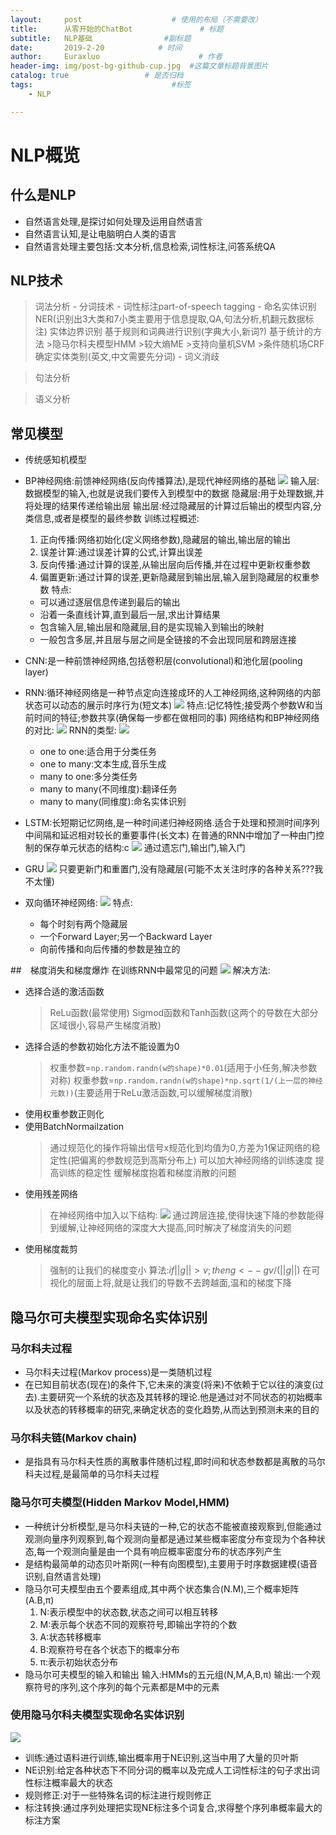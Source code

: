 ```yaml
---
layout:     post                    # 使用的布局（不需要改）
title:      从零开始的ChatBot               # 标题 
subtitle:   NLP基础                #副标题
date:       2019-2-20            # 时间
author:     Euraxluo                      # 作者
header-img: img/post-bg-github-cup.jpg  #这篇文章标题背景图片
catalog: true                 # 是否归档
tags:                               #标签
    - NLP

---
```

# NLP概览
## 什么是NLP
- 自然语言处理,是探讨如何处理及运用自然语言
- 自然语言认知,是让电脑明白人类的语言
- 自然语言处理主要包括:文本分析,信息检索,词性标注,问答系统QA

## NLP技术
>词法分析
	- 分词技术
	- 词性标注part-of-speech tagging
	- 命名实体识别NER(识别出3大类和7小类主要用于信息提取,QA,句法分析,机翻元数据标注)
		实体边界识别
		基于规则和词典进行识别(字典大小,新词?)
		基于统计的方法
		>隐马尔科夫模型HMM
		>较大熵ME
		>支持向量机SVM
		>条件随机场CRF
		确定实体类别(英文,中文需要先分词)
	- 词义消歧

>句法分析

> 语义分析

## 常见模型
- 传统感知机模型

- BP神经网络:前馈神经网络(反向传播算法),是现代神经网络的基础
  ![](/image/bp.png)
  输入层:数据模型的输入,也就是说我们要传入到模型中的数据
  隐藏层:用于处理数据,并将处理的结果传递给输出层
  输出层:经过隐藏层的计算过后输出的模型内容,分类信息,或者是模型的最终参数
  训练过程概述:

  1. 正向传播:网络初始化(定义网络参数),隐藏层的输出,输出层的输出
  2. 误差计算:通过误差计算的公式,计算出误差
  3. 反向传播:通过计算的误差,从输出层向后传播,并在过程中更新权重参数 
  4. 偏置更新:通过计算的误差,更新隐藏层到输出层,输入层到隐藏层的权重参数 
  特点:
  - 可以通过逐层信息传递到最后的输出
  - 沿着一条直线计算,直到最后一层,求出计算结果
  - 包含输入层,输出层和隐藏层,目的是实现输入到输出的映射
  - 一般包含多层,并且层与层之间是全链接的不会出现同层和跨层连接

- CNN:是一种前馈神经网络,包括卷积层(convolutional)和池化层(pooling layer)

- RNN:循环神经网络是一种节点定向连接成环的人工神经网络,这种网络的内部状态可以动态的展示时序行为(短文本)
  ![](/image/RNN.png)
  特点:记忆特性;接受两个参数W和当前时间的特征;参数共享(确保每一步都在做相同的事)
  网络结构和BP神经网络的对比:
  ![](/image/bptornn.png)
  RNN的类型:
  ![](/image/rnntype.png)

  - one to one:适合用于分类任务
  - one to many:文本生成,音乐生成
  - many to one:多分类任务
  - many to many(不同维度):翻译任务
  - many to many(同维度):命名实体识别

- LSTM:长短期记忆网络,是一种时间递归神经网络.适合于处理和预测时间序列中间隔和延迟相对较长的重要事件(长文本)
	在普通的RNN中增加了一种由门控制的保存单元状态的结构:c
	![](/image/lstm.png)
	通过遗忘门,输出门,输入门
- GRU
	![](/image/gru.png)
	只要更新门和重置门,没有隐藏层(可能不太关注时序的各种关系???我不太懂)
	
- 双向循环神经网络:
  ![](/image/fbrnn.png)
  特点:

  - 每个时刻有两个隐藏层
  - 一个Forward Layer;另一个Backward Layer
  - 向前传播和向后传播的参数是独立的

##　梯度消失和梯度爆炸
在训练RNN中最常见的问题
![](/image/dnone.png)
解决方法:

- 选择合适的激活函数
	>ReLu函数(最常使用)
	>Sigmod函数和Tanh函数(这两个的导数在大部分区域很小,容易产生梯度消散)
- 选择合适的参数初始化方法不能设置为0 
	>权重参数=`np.random.randn(w的shape)*0.01`(适用于小任务,解决参数对称)
	>权重参数=`np.random.randn(w的shape)*np.sqrt(1/(上一层的神经元数))`(主要适用于ReLu激活函数,可以缓解梯度消散)
- 使用权重参数正则化
- 使用BatchNormailzation
	>通过规范化的操作将输出信号x规范化到均值为0,方差为1保证网络的稳定性(把偏离的参数规范到高斯分布上)
	>可以加大神经网络的训练速度
	>提高训练的稳定性
	>缓解梯度抱着和梯度消散的问题
- 使用残差网络
	>在神经网络中加入以下结构:
	![](/image/canca.png)
	>通过跨层连接,使得快速下降的参数能得到缓解,让神经网络的深度大大提高,同时解决了梯度消失的问题
- 使用梯度裁剪
	>强制的让我们的梯度变小
	>算法:$if    ||g||>v ;then    g<-- gv/(||g||)$
	>在可视化的层面上将,就是让我们的导数不去跨越面,温和的梯度下降

## 隐马尔可夫模型实现命名实体识别
### 马尔科夫过程
- 马尔科夫过程(Markov process)是一类随机过程
- 在已知目前状态(现在)的条件下,它未来的演变(将来)不依赖于它以往的演变(过去).主要研究一个系统的状态及其转移的理论.他是通过对不同状态的初始概率以及状态的转移概率的研究,来确定状态的变化趋势,从而达到预测未来的目的
### 马尔科夫链(Markov chain)
- 是指具有马尔科夫性质的离散事件随机过程,即时间和状态参数都是离散的马尔科夫过程,是最简单的马尔科夫过程
### 隐马尔可夫模型(Hidden Markov Model,HMM)
- 一种统计分析模型,是马尔科夫链的一种,它的状态不能被直接观察到,但能通过观测向量序列观察到,每个观测向量都是通过某些概率密度分布变现为个各种状态,每一个观测向量是由一个具有响应概率密度分布的状态序列产生
- 是结构最简单的动态贝叶斯网(一种有向图模型),主要用于时序数据建模(语音识别,自然语言处理)
- 隐马尔可夫模型由五个要素组成,其中两个状态集合(N.M),三个概率矩阵(A.B,π)
	1) N:表示模型中的状态数,状态之间可以相互转移
	2) M:表示每个状态不同的观察符号,即输出字符的个数
	3) A:状态转移概率
	4) B:观察符号在各个状态下的概率分布
	5) π:表示初始状态分布
- 隐马尔可夫模型的输入和输出
	输入:HMMs的五元组(N,M,A,B,π)
	输出:一个观察符号的序列,这个序列的每个元素都是M中的元素
### 使用隐马尔科夫模型实现命名实体识别
![](/image/HMMs.png)
- 训练:通过语料进行训练,输出概率用于NE识别,这当中用了大量的贝叶斯
- NE识别:给定各种状态下不同分词的概率以及完成人工词性标注的句子求出词性标注概率最大的状态
- 规则修正:对于一些特殊名词的标注进行规则修正
- 标注转换:通过序列处理把实现NE标注多个词复合,求得整个序列串概率最大的标注方案


























